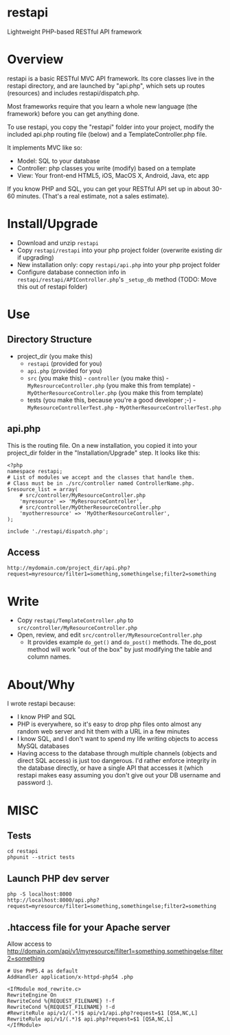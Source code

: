restapi
=======

Lightweight PHP-based RESTful API framework

Overview
========

restapi is a basic RESTful MVC API framework.  Its core classes live in
the restapi directory, and are launched by "api.php", which sets up
routes (resources) and includes restapi/dispatch.php.

Most frameworks require that you learn a whole new language (the framework)
before you can get anything done.

To use restapi, you copy the "restapi" folder into your project, modify
the included api.php routing file (below) and a TemplateController.php file.

It implements MVC like so:

- Model: SQL to your database
- Controller: php classes you write (modify) based on a template
- View: Your front-end HTML5, iOS, MacOS X, Android, Java, etc app

If you know PHP and SQL, you can get your RESTful API set up in about
30-60 minutes.  (That's a real estimate, not a sales estimate).

Install/Upgrade
=======================

- Download and unzip `restapi`
- Copy `restapi/restapi` into your php project folder (overwrite existing dir
  if upgrading)
- New installation only: copy `restapi/api.php` into your php project folder
- Configure database connection info in `restapi/restapi/APIController.php`'s
  `_setup_db` method (TODO: Move this out of restapi folder)

Use
=====

Directory Structure
-------------------

- project_dir (you make this)
  - `restapi`  (provided for you)
  - `api.php`  (provided for you)
  - `src`  (you make this)
        - `controller` (you make this)
            - `MyResrourceController.php` (you make this from template)
            - `MyOtherResourceController.php` (you make this from template)
  - tests  (you make this, because you're a good developer ;-)
        - `MyResourceControllerTest.php`
        - `MyOtherResourceControllerTest.php`

api.php
-------

This is the routing file.  On a new installation, you copied it into your project_dir folder in the "Installation/Upgrade" step.  It looks like this:

    <?php
    namespace restapi;
    # List of modules we accept and the classes that handle them.
    # Class must be in ./src/controller named ControllerName.php.
    $resource_list = array(
        # src/controller/MyResourceController.php
        'myresource' => 'MyResrourceController',
        # src/controller/MyOtherResourceController.php
        'myotherresource' => 'MyOtherResourceController',
    );

    include './restapi/dispatch.php';

Access
------

`http://mydomain.com/project_dir/api.php?request=myresource/filter1=something,somethingelse;filter2=something`

Write
=====

- Copy `restapi/TemplateController.php` to
  `src/controller/MyResourceController.php`
- Open, review, and edit `src/controller/MyResourceController.php`
    - It provides example `do_get()` and `do_post()` methods.  The do_post
        method will work "out of the box" by just modifying the table and
        column names.

About/Why
=========

I wrote restapi because:

- I know PHP and SQL
- PHP is everywhere, so it's easy to drop php files onto almost any random
  web server and hit them with a URL in a few minutes
- I know SQL, and I don't want to spend my life writing objects to access
  MySQL databases
- Having access to the database through multiple channels (objects and direct
  SQL access) is just too dangerous.  I'd rather enforce integrity in
  the database directly, or have a single API that accesses it (which restapi
  makes easy assuming you don't give out your DB username and password :).

MISC
====

Tests
-----

    cd restapi
    phpunit --strict tests
    
Launch PHP dev server
---------------------

    php -S localhost:8000
    http://localhost:8000/api.php?request=myresource/filter1=something,somethingelse;filter2=something

.htaccess file for your Apache server
-------------------------------------

Allow access to http://domain.com/api/v1/myresource/filter1=something,somethingelse;filter2=something

    # Use PHP5.4 as default
    AddHandler application/x-httpd-php54 .php

    <IfModule mod_rewrite.c>
    RewriteEngine On
    RewriteCond %{REQUEST_FILENAME} !-f
    RewriteCond %{REQUEST_FILENAME} !-d
    #RewriteRule api/v1/(.*)$ api/v1/api.php?request=$1 [QSA,NC,L]
    RewriteRule api/v1/(.*)$ api.php?request=$1 [QSA,NC,L]
    </IfModule>
